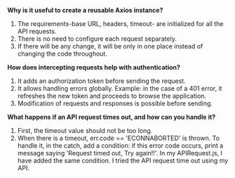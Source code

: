 **Why is it useful to create a reusable Axios instance?**
1. The requirements-base URL, headers, timeout- are initialized for all the API requests.
2. There is no need to configure each request separately.
3. If there will be any change, it will be only in one place instead of changing the code throughout.

**How does intercepting requests help with authentication?**
1. It adds an authorization token before sending the request.
2. It allows handling errors globally. Example: in the case of a 401 error, it refreshes the new token and proceeds to browse the application.
3. Modification of requests and responses is possible before sending.

**What happens if an API request times out, and how can you handle it?**
1. First, the timeout value should not be too long.
2. When there is a timeout, err.code == 'ECONNABORTED' is thrown. To handle it, in the catch, add a condition: if this error code occurs, print a message saying 'Request timed out, Try again!!'.
In my APIRequest.js, I have added the same condition. I tried the API request time out using my API.